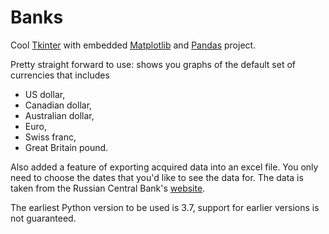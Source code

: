 # Banks
<p>Cool <a href="https://docs.python.org/3.7/library/tkinter.html">Tkinter</a> with embedded <a href="https://matplotlib.org">Matplotlib</a> and <a href="https://pandas.pydata.orgproject.">Pandas</a> project.</p>

<p>Pretty straight forward to use: shows you graphs of the default set of currencies that includes
<ul>
<li>US dollar,</li>
<li>Canadian dollar,</li>
<li>Australian dollar,</li>
<li>Euro,</li>
<li>Swiss franc,</li>
<li>Great Britain pound.</li>
</ul>
<p>Also added a feature of exporting acquired data into an excel file. You only need to choose the dates that you'd like to see the data for. The data is taken from the Russian Central Bank's <a href="http://cbr.ru/currency_base/dynamics/">website</a>.</p>
<p>The earliest Python version to be used is 3.7, support for earlier versions is not guaranteed.</p>
